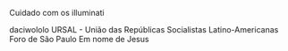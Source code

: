 



Cuidado com os illuminati

daciwololo
URSAL - União das Repúblicas Socialistas Latino-Americanas
Foro de São Paulo
Em nome de Jesus